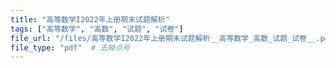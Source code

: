 ```yaml
---
title: "高等数学I2022年上册期末试题解析"
tags: ["高等数学", "高数", "试题", "试卷"]
file_url: "/files/高等数学I2022年上册期末试题解析__高等数学_高数_试题_试卷__.pdf"
file_type: "pdf"  # 去掉点号
---
```




<!-- 文件类型: .pdf -->
<!-- 文件图标: 📄 -->
